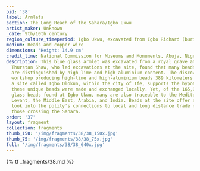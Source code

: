 ```yaml
---
pid: '38'
label: Armlets
section: The Long Reach of the Sahara/Igbo Ukwu
artist_maker: Unknown
_date: 9th/10th century
region_culture_timeperiod: Igbo Ukwu, excavated from Igbo Richard (burial)
medium: Beads and copper wire
dimensions: 'Height: 14.9 cm'
credit_line: National Commission for Museums and Monuments, Abuja, Nigeria
description: This blue glass armlet was excavated from a royal grave at Igbo Ukwu.
  Thurstan Shaw, who led excavations at the site, found that many beads from the site
  are distinguished by high lime and high aluminium content. The discovery of a bead
  workshop producing high-lime and high-aluminium beads 389 kilometers southeast at
  a site called Igbo Olokun, within the city of Ife, supports the hypothesis that
  these unique beads were made and exchanged locally. Yet, of the 165,000 stone and
  glass beads found at Igbo Ukwu, many are also traceable to the Mediterranean, the
  Levant, the Middle East, Arabia, and India. Beads at the site offer an interesting
  look into the polity's connections to local and long distance trade networks, including
  those crossing the Sahara.
order: '37'
layout: fragment
collection: fragments
thumb_150: '/img/fragments/38/38_150x.jpg'
thumb_75: '/img/fragments/38/38_75x.jpg'
full: '/img/fragments/38/38_640x.jpg'
---
```

{% tf _fragments/38.md %}